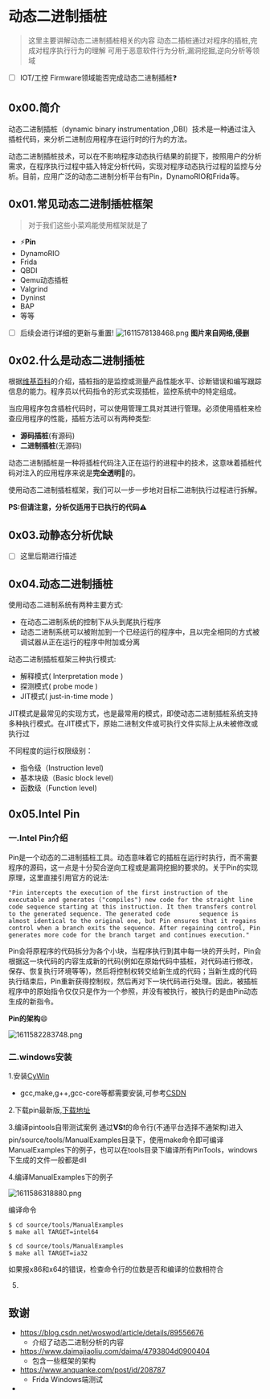 # 动态二进制插桩

> 这里主要讲解动态二进制插桩相关的内容
> 动态二插桩通过对程序的插桩,完成对程序执行行为的理解
> 可用于恶意软件行为分析,漏洞挖掘,逆向分析等领域

- [ ] IOT/工控 Firmware领域能否完成动态二进制插桩:question: 

## 0x00.简介

动态二进制插桩（dynamic binary instrumentation ,DBI）技术是一种通过注入插桩代码，来分析二进制应用程序在运行时的行为的方法。

动态二进制插桩技术，可以在不影响程序动态执行结果的前提下，按照用户的分析需求，在程序执行过程中插入特定分析代码，实现对程序动态执行过程的监控与分析。目前，应用广泛的动态二进制分析平台有Pin，DynamoRIO和Frida等。

## 0x01.常见动态二进制插桩框架

> 对于我们这些小菜鸡能使用框架就是了

- :zap:**Pin**
- DynamoRIO
- Frida
- QBDI
- Qemu动态插桩
- Valgrind
- Dyninst
- BAP
- 等等

- [ ] 后续会进行详细的更新与重置!
![1611578138468.png](http://www.thealchemist.zone/1611578138468.png)
**图片来自网络,侵删**


## 0x02.什么是动态二进制插桩

根据[维基百科](https://en.wikipedia.org/wiki/Instrumentation_%28computer_programming%29)的介绍，插桩指的是监控或测量产品性能水平、诊断错误和编写跟踪信息的能力。程序员以代码指令的形式实现插桩，监控系统中的特定组成。

当应用程序包含插桩代码时，可以使用管理工具对其进行管理。必须使用插桩来检查应用程序的性能，插桩方法可以有两种类型:
- **源码插桩**(有源码)
- **二进制插桩**(无源码)

动态二进制插桩是一种将插桩代码注入正在运行的进程中的技术，这意味着插桩代码对注入的应用程序来说是**完全透明**:memo:的。

使用动态二进制插桩框架，我们可以一步一步地对目标二进制执行过程进行拆解。

**PS:但请注意，分析仅适用于已执行的代码**:warning:


## 0x03.动静态分析优缺

- [ ] 这里后期进行描述

## 0x04.动态二进制插桩

使用动态二进制系统有两种主要方式:

- 在动态二进制系统的控制下从头到尾执行程序
- 动态二进制系统可以被附加到一个已经运行的程序中，且以完全相同的方式被调试器从正在运行的程序中附加或分离

动态二进制插桩框架三种执行模式:
- 解释模式( Interpretation mode )
- 探测模式( probe mode )
- JIT模式( just-in-time mode )

JIT模式是最常见的实现方式，也是最常用的模式，即使动态二进制插桩系统支持多种执行模式。在JIT模式下，原始二进制文件或可执行文件实际上从未被修改或执行过

不同程度的运行权限级别：

- 指令级（Instruction level)
- 基本块级（Basic block level)
- 函数级（Function level)

## 0x05.Intel Pin

### 一.Intel Pin介绍
Pin是一个动态的二进制插桩工具。动态意味着它的插桩在运行时执行，而不需要程序的源码，这一点是十分契合逆向工程或是漏洞挖掘的要求的。关于Pin的实现原理，这里直接引用官方的说法:

```text
"Pin intercepts the execution of the first instruction of the executable and generates ("compiles") new code for the straight line code sequence starting at this instruction. It then transfers control to the generated sequence. The generated code        sequence is almost identical to the original one, but Pin ensures that it regains control when a branch exits the sequence. After regaining control, Pin generates more code for the branch target and continues execution."
```
Pin会将原程序的代码拆分为各个小块，当程序执行到其中每一块的开头时，Pin会根据这一块代码的内容生成新的代码(例如在原始代码中插桩，对代码进行修改， 保存、恢复执行环境等等)，然后将控制权转交给新生成的代码；当新生成的代码执行结束后，Pin重新获得控制权，然后再对下一块代码进行处理。因此，被插桩程序中的原始指令仅仅只是作为一个参照，并没有被执行，被执行的是由Pin动态生成的新指令。

**Pin的架构**:smile:

![1611582283748.png](http://www.thealchemist.zone/1611582283748.png)

### 二.windows安装

1.安装[CyWin](https://cygwin.com/install.html)
  - gcc,make,g++,gcc-core等都需要安装,可参考[CSDN](https://blog.csdn.net/weixin_42109012/article/details/106060913)

2.下载pin最新版,[下载地址](https://software.intel.com/content/www/us/en/develop/articles/pin-a-binary-instrumentation-tool-downloads.html)

3.编译pintools自带测试案例
通过**VS**:exclamation:的命令行(不通平台选择不通架构)进入pin/source/tools/ManualExamples目录下，使用make命令即可编译ManualExamples下的例子，也可以在tools目录下编译所有PinTools，windows下生成的文件一般都是dll

4.编译ManualExamples下的例子

![1611586318880.png](http://www.thealchemist.zone/1611586318880.png)

编译命令
```shell
$ cd source/tools/ManualExamples
$ make all TARGET=intel64

$ cd source/tools/ManualExamples
$ make all TARGET=ia32
```
如果报x86和x64的错误，检查命令行的位数是否和编译的位数相符合

5.
## 致谢

- https://blog.csdn.net/woswod/article/details/89556676
  - 介绍了动态二进制分析的内容
- https://www.daimajiaoliu.com/daima/4793804d0900404
  - 包含一些框架的架构
- https://www.anquanke.com/post/id/208787
  - Frida Windows端测试
- 